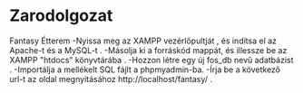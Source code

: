 # Zarodolgozat
Fantasy Étterem
  -Nyissa meg az XAMPP vezérlőpultját , és indítsa el  az Apache-t és a MySQL-t .
  -Másolja ki a forráskód mappát, és illessze be az XAMPP "htdocs" könyvtárába .
  -Hozzon létre egy új fos_db nevű adatbázist .
  -Importálja a mellékelt SQL fájlt a phpmyadmin-ba. 
  -Írja be a következő url-t az oldal megnyitásához http://localhost/fantasy/ .
